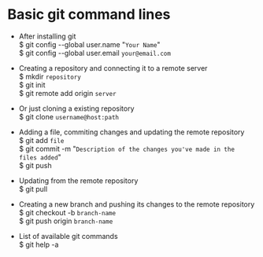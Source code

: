 # Basic git command lines

* After installing git <br />
$ git config --global user.name "`Your Name`" <br />
$ git config --global user.email `your@email.com`

* Creating a repository and connecting it to a remote server <br />
$ mkdir `repository` <br />
$ git init <br />
$ git remote add origin `server`

* Or just cloning a existing repository <br />
$ git clone `username@host:path`

* Adding a file, commiting changes and updating the remote repository <br />
$ git add `file` <br />
$ git commit -m "`Description of the changes you've made in the files added`" <br />
$ git push

* Updating from the remote repository <br />
$ git pull

* Creating a new branch and pushing its changes to the remote repository <br />
$ git checkout -b `branch-name` <br />
$ git push origin `branch-name` <br />

* List of available git commands <br />
$ git help -a
